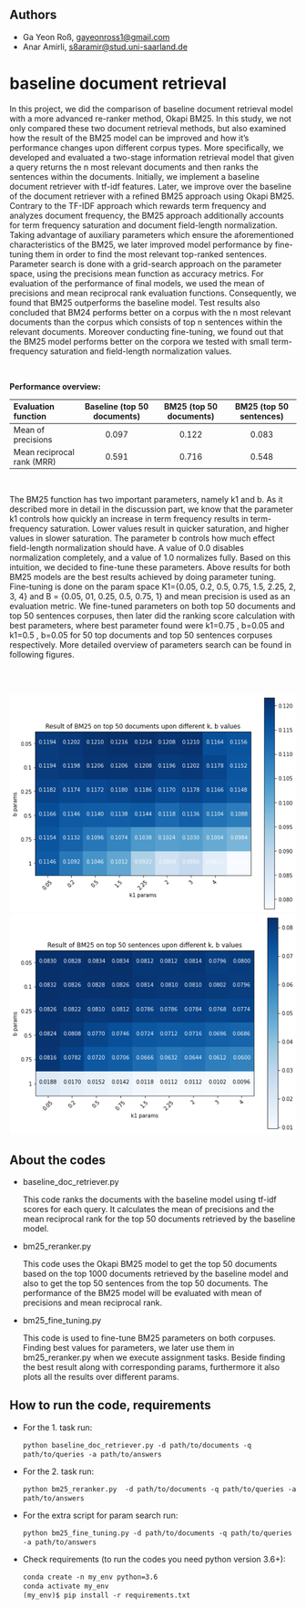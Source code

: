 ## Authors
- Ga Yeon Roß, gayeonross1@gmail.com
- Anar Amirli, s8aramir@stud.uni-saarland.de

# baseline document retrieval
In this project, we did the comparison of baseline document retrieval model with a more advanced re-ranker method, Okapi BM25. In this study, we not only compared these two document retrieval methods, but also examined how the result of the BM25 model can be improved and how it’s performance changes upon different corpus types. More specifically, we developed and evaluated a two-stage information retrieval model that given a query returns the n most relevant documents and then ranks the sentences within the documents. Initially, we implement a baseline document retriever with tf-idf features. Later, we improve over the baseline of the document retriever with a refined BM25 approach using Okapi BM25. Contrary to the TF-IDF approach which rewards term frequency and analyzes document frequency, the BM25 approach additionally accounts for term frequency saturation and document field-length normalization. Taking advantage of auxiliary parameters which ensure the aforementioned characteristics of the BM25, we later improved model performance by fine-tuning them in order to find the most relevant top-ranked sentences. Parameter search is done with a grid-search approach on the parameter space, using the precisions mean function as accuracy metrics. For evaluation of the performance of final models, we used the mean of precisions and mean reciprocal rank evaluation functions. Consequently, we found that BM25 outperforms the baseline model. Test results also concluded that BM24 performs better on a corpus with the n most relevant documents than the corpus which consists of top n sentences within the relevant documents. Moreover conducting fine-tuning, we found out that the BM25 model performs better on the corpora we tested with small term-frequency saturation and field-length normalization values.

</br>

**Performance overview:**

| Evaluation function | Baseline (top 50 documents) | BM25 (top 50 documents) | BM25 (top 50 sentences)
| :--- | :---: | :---: | :---: 
| Mean of precisions | 0.097 | 0.122 | 0.083
| Mean reciprocal rank (MRR) | 0.591 | 0.716 | 0.548

</br>

The BM25 function has two important parameters, namely k1 and b. As it described more in detail in the discussion part, we know that the parameter k1 controls how quickly an increase in term frequency results in term-frequency saturation. Lower values result in quicker saturation, and higher values in slower saturation. The parameter b controls how much effect field-length normalization should have. A value of 0.0 disables normalization completely, and a value of 1.0 normalizes fully. Based on this intuition, we decided to fine-tune these parameters. Above results for both BM25 models are the best results achieved by doing parameter tuning. Fine-tuning is done on the param space K1={0.05, 0.2, 0.5, 0.75, 1.5, 2.25, 2, 3, 4} and B = {0.05, 01, 0.25, 0.5, 0.75, 1} and mean precision is used as an evaluation metric. We fine-tuned parameters on both top 50 documents and top 50 sentences corpuses, then later did the ranking score calculation with best parameters, where best parameter found were k1=0.75 , b=0.05 and  k1=0.5 , b=0.05 for 50 top documents and top 50 sentences corpuses respectively. More detailed overview of parameters search can be found in following figures.

</br>
</br>

![](https://github.com/anaramirli/snlp/blob/master/assets/result1.png)
</br>
![](https://github.com/anaramirli/snlp/blob/master/assets/result2.png)

## About the codes 

- baseline_doc_retriever.py
	
	This code ranks the documents with the baseline model using tf-idf scores for each query. 
	It calculates the mean of precisions and the mean reciprocal rank for the top 50 documents retrieved by the baseline model.

- bm25_reranker.py 

	This code uses the Okapi BM25 model to get the top 50 documents based on the top 1000 documents retrieved by the baseline model and also to get the top 50 sentences from the top 50 documents.
	The performance of the BM25 model will be evaluated with mean of precisions and mean reciprocal rank. 

- bm25_fine_tuning.py

	This code is used to fine-tune BM25 parameters on both corpuses. Finding best values for parameters, we later use them in bm25_reranker.py when we execute assignment tasks. Beside finding the best result along with corresponding params, furthermore it also plots all the results over different params.


## How to run the code, requirements

- For the 1. task run:

    ```
    python baseline_doc_retriever.py -d path/to/documents -q path/to/queries -a path/to/answers
    ```
- For the 2. task run:

    ```
    python bm25_reranker.py  -d path/to/documents -q path/to/queries -a path/to/answers
    ```

- For the extra script for param search run:

    ```
    python bm25_fine_tuning.py -d path/to/documents -q path/to/queries -a path/to/answers
    ```
    
- Check requirements (to run the codes you need python version 3.6+):

    ```
    conda create -n my_env python=3.6
    conda activate my_env
    (my_env)$ pip install -r requirements.txt 
    ```
